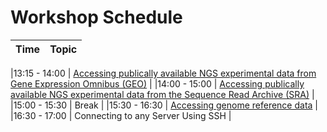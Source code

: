 # Workshop Schedule

| Time            |  Topic  |
|:------------------------:|:------------------------------------------------:|

|13:15 - 14:00 | [Accessing publically available NGS experimental data from Gene Expression Omnibus (GEO)](lessons/accessing_public_experimental_data.md) |
|14:00 - 15:00 | [Accessing publically available NGS experimental data from the Sequence Read Archive (SRA)](lessons/downloading_from_SRA.html) |
|15:00 - 15:30 | Break |
|15:30 - 16:30 | [Accessing genome reference data](lessons/accessing_genome_reference_data.md) |
|16:30 - 17:00 | Connecting to any Server Using SSH |
